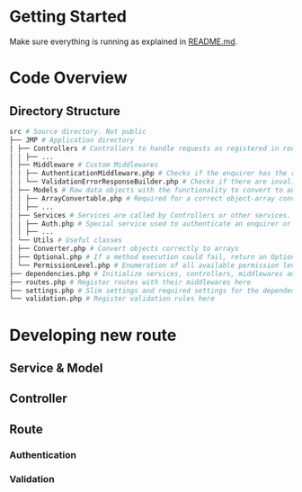 # Getting Started

Make sure everything is running as explained in [README.md](../README.md).

# Code Overview
## Directory Structure
```bash
src # Source directory. Not public
├── JMP # Application directory
│ ├── Controllers # Controllers to handle requests as registered in routes.php
│ │ ├── ...
│ ├── Middleware # Custom Middlewares
│ │ ├── AuthenticationMiddleware.php # Checks if the enquirer has the required permission for a route
│ │ └── ValidationErrorResponseBuilder.php # Checks if there are invalid parameters and returns the error
│ ├── Models # Raw data objects with the functionality to convert to an array
│ │ ├── ArrayConvertable.php # Required for a correct object-array conversion
│ │ ├── ...
│ ├── Services # Services are called by Controllers or other services. They handle the business logic and the database communication
│ │ ├── Auth.php # Special service used to authenticate an enquirer or to generate json web tokens
│ │ ├── ...
│ └── Utils # Useful classes
│ ├── Converter.php # Convert objects correctly to arrays
│ ├── Optional.php # If a method execution could fail, return an Optional instead of null|object or similar
│ └── PermissionLevel.php # Enumeration of all available permission levels
├── dependencies.php # Initialize services, controllers, middlewares and add them to the slim container
├── routes.php # Register routes with their middlewares here
├── settings.php # Slim settings and required settings for the dependencies
└── validation.php # Register validation rules here
```

# Developing new route

## Service & Model

## Controller

## Route

### Authentication

### Validation
